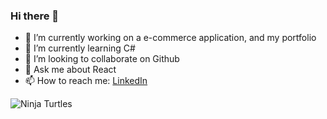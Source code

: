 ### Hi there 👋

- 🔭 I’m currently working on a e-commerce application, and my portfolio
- 🌱 I’m currently learning C#
- 👯 I’m looking to collaborate on Github
- 💬 Ask me about React
- 📫 How to reach me: [LinkedIn](https://www.linkedin.com/in/jonathan-terrell/)

![Ninja Turtles](https://media.giphy.com/media/cFdHXXm5GhJsc/giphy.gif?cid=ecf05e47b8zt7xy1dbcxwxu0b21vrfbhp2qy2d5tji6exmw1&rid=giphy.gif&ct=g)


<!--
**JonathanT10/JonathanT10** is a ✨ _special_ ✨ repository because its `README.md` (this file) appears on your GitHub profile.

Here are some ideas to get you started:

- 🔭 I’m currently working on a e-commerce application, and my portfolio
- 🌱 I’m currently learning C#
- 👯 I’m looking to collaborate on ...
- 🤔 I’m looking for help with C# and Python
- 💬 Ask me about React
- 📫 How to reach me: [LinkedIn](https://www.linkedin.com/in/jonathan-terrell/)
-->
